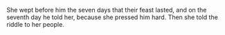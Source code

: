 She wept before him the seven days that their feast lasted, and on the seventh day he told her, because she pressed him hard. Then she told the riddle to her people.
